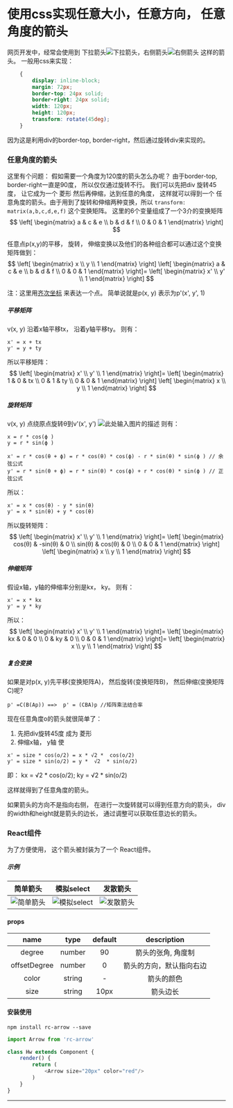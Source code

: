 ﻿# 使用css实现任意大小，任意方向， 任意角度的箭头
网页开发中，经常会使用到 下拉箭头![下拉箭头][5]，右侧箭头![右侧箭头][6]  这样的箭头。 一般用css来实现：
```css
    {  
        display: inline-block;  
        margin: 72px;  
        border-top: 24px solid;
        border-right: 24px solid;  
        width: 120px;
        height: 120px;  
        transform: rotate(45deg); 
    } 
```
因为这是利用div的border-top, border-right，然后通过旋转div来实现的。 

### 任意角度的箭头
这里有个问题： 假如需要一个角度为120度的箭头怎么办呢？ 由于border-top, border-right一直是90度， 所以仅仅通过旋转不行。 
我们可以先把div 旋转45度， 让它成为一个 菱形 然后再伸缩，达到任意的角度， 这样就可以得到一个 任意角度的箭头。由于用到了旋转和伸缩两种变换，所以
`transform: matrix(a,b,c,d,e,f)` 这个变换矩阵。 这里的6个变量组成了一个3介的变换矩阵
$$
 \left[
 \begin{matrix}
   a & c & e \\
   b & d & f \\
   0 & 0 & 1
  \end{matrix}
  \right]
$$

任意点p(x,y)的平移， 旋转， 伸缩变换以及他们的各种组合都可以通过这个变换矩阵做到：
$$
 \left[
 \begin{matrix}
  x \\
  y \\
  1
  \end{matrix}
  \right]
 \left[
 \begin{matrix}
   a & c & e \\
   b & d & f \\
   0 & 0 & 1
  \end{matrix}
  \right]= 
   \left[
 \begin{matrix}
   x' \\
   y' \\
   1
  \end{matrix}
  \right] 
$$

注：这里用[齐次坐标](https://baike.baidu.com/item/%E9%BD%90%E6%AC%A1%E5%9D%90%E6%A0%87/511284?fr=aladdin) 来表达一个点。 简单说就是p(x, y) 表示为p'(x', y', 1)

##### 平移矩阵
v(x, y) 沿着x轴平移tx， 沿着y轴平移ty。 则有： 
```
x' = x + tx
y' = y + ty
```
所以平移矩阵： 
$$
 \left[
 \begin{matrix}
  x' \\
  y' \\
  1
  \end{matrix}
  \right]=
 \left[
 \begin{matrix}
   1  & 0  & tx \\
   0  & 1  & ty \\
   0 & 0 & 1
  \end{matrix}
  \right] 
   \left[
 \begin{matrix}
   x \\
   y \\
   1
  \end{matrix}
  \right] 
$$

##### 旋转矩阵
v(x, y) 点绕原点旋转θ到v'(x', y')
![此处输入图片的描述][1]
则有： 
```
x = r * cos(ϕ )
y = r * sin(ϕ )

x' = r * cos(θ + ϕ) = r * cos(θ) * cos(ϕ) - r * sin(θ) * sin(ϕ ) // 余弦公式
y' = r * sin(θ + ϕ) = r * sin(θ) * cos(ϕ) + r * cos(θ) * sin(ϕ ) // 正弦公式
```
所以：
```
x' = x * cos(θ) - y * sin(θ)
y' = x * sin(θ) + y * cos(θ)
```
所以旋转矩阵： 
$$
 \left[
 \begin{matrix}
  x' \\
  y' \\
  1
  \end{matrix}
  \right]=
 \left[
 \begin{matrix}
   cos(θ)  & -sin(θ) & 0 \\
   sin(θ) & cos(θ)  & 0 \\
   0 & 0 & 1
  \end{matrix}
  \right]
   \left[
 \begin{matrix}
   x \\
   y \\
   1
  \end{matrix}
  \right] 
$$

##### 伸缩矩阵
假设x轴，y轴的伸缩率分别是kx， ky。 则有：
```
x' = x * kx
y' = y * ky
```
所以： 
$$
 \left[
 \begin{matrix}
  x' \\
  y' \\
  1
  \end{matrix}
  \right]=
 \left[
 \begin{matrix}
   kx  & 0 & 0 \\
   0 & ky  & 0 \\
   0 & 0 & 1
  \end{matrix}
  \right]= 
   \left[
 \begin{matrix}
   x \\
   y \\
   1
  \end{matrix}
  \right] 
$$

##### 复合变换
如果是对p(x, y)先平移(变换矩阵A)， 然后旋转(变换矩阵B)， 然后伸缩(变换矩阵C)呢?
```
p' =C(B(Ap)) ==>  p' = (CBA)p //矩阵乘法结合率
```

现在任意角度o的箭头就很简单了：
1. 先把div旋转45度 成为 菱形
2. 伸缩x轴， y轴 使
```
x' = size * cos(o/2) = x * √2 *  cos(o/2)
y' = size * sin(o/2) = y *  √2  * sin(o/2)

```
即： kx =  √2 *  cos(o/2); ky =  √2  * sin(o/2)

这样就得到了任意角度的箭头。 

如果箭头的方向不是指向右侧， 在进行一次旋转就可以得到任意方向的箭头， div的width和height就是箭头的边长， 通过调整可以获取任意边长的箭头。 

### React组件
为了方便使用， 这个箭头被封装为了一个 React组件。

##### 示例
|简单箭头|模拟select |发散箭头 |
| :----:|:----:|:----:|
|![简单箭头][2]|![模拟select][3]|![发散箭头][4]|

#### props

| name | type | default | description|
| :----: |:----:  |:----:     |:----:        |
| degree| number| 90| 箭头的张角, 角度制|
| offsetDegree| number| 0| 箭头的方向，默认指向右边|
| color| string| -| 箭头的颜色|
| size| string|10px| 箭头边长|

#### 安装使用
`npm install rc-arrow --save`

```javascript
import Arrow from 'rc-arrow'

class Hw extends Component {
    render() {
        return (
            <Arrow size="20px" color="red"/>
        )
    }
}
```
---


  [1]: http://img.blog.csdn.net/20170323174605746?watermark/2/text/aHR0cDovL2Jsb2cuY3Nkbi5uZXQvY3N4aWFvc2h1aQ==/font/5a6L5L2T/fontsize/400/fill/I0JBQkFCMA==/dissolve/70/gravity/SouthEast
  [2]: https://raw.githubusercontent.com/ykforerlang/rc-arrow/master/static/arrow1.png
  [3]: https://raw.githubusercontent.com/ykforerlang/rc-arrow/master/static/rc2.gif
  [4]: https://raw.githubusercontent.com/ykforerlang/rc-arrow/master/static/rc5.png
 
   [5]: https://raw.githubusercontent.com/ykforerlang/rc-arrow/master/static/xialaarrow.gif
  [6]: https://raw.githubusercontent.com/ykforerlang/rc-arrow/master/static/rightarrow.png
  